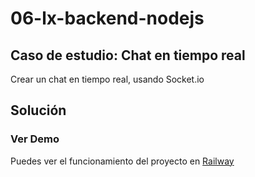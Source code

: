 # 06-lx-backend-nodejs

## Caso de estudio: Chat en tiempo real

Crear un chat en tiempo real, usando Socket.io

## Solución

### Ver Demo

Puedes ver el funcionamiento del proyecto en [Railway](https://lx-real-time-chat.up.railway.app/)
